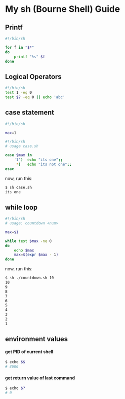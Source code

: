 My sh (Bourne Shell) Guide
==========================

## Printf 

```sh
#!/bin/sh

for f in "$*"
do
    printf "%s" $f
done
```


## Logical Operators

```sh
#!/bin/sh
test 1 -eq 0
test $? -eq 0 || echo 'abc'
```

## case statement

```sh
#!/bin/sh

max=1

#!/bin/sh
# usage case.sh

case $max in
    '1')  echo "its one";;
     *)   echo "its not one";;
esac
```

now, run this:

```sh
$ sh case.sh
its one
```
## while loop

```sh
#!/bin/sh
# usage: countdown <num>

max=$1

while test $max -ne 0
do
    echo $max
    max=$(expr $max - 1)
done
```
now, run this:

```sh
$ sh ./countdown.sh 10
10
9
8
7
6
5
4
3
2
1
```

## environment values

#### get PID of current shell
```sh
$ echo $$
# 8606
```
#### get return value of last command
```sh
$ echo $?
# 0
```
